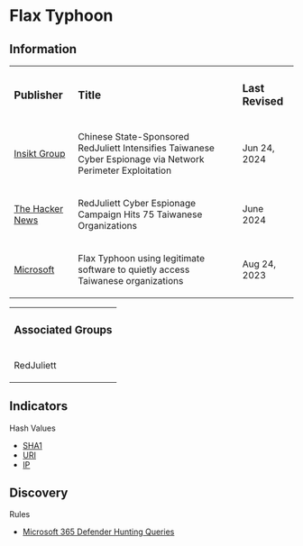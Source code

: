 # Flax Typhoon

## Information
<table>
  <tr>
    <td>
      <h3>Publisher</h3>
    </td>
    <td>
      <h3>Title</h3>
    </td>
    <td>
      <h3>Last Revised</h3>
    </td>
  </tr>
  <tr>
    <td>
      <a href="https://www.recordedfuture.com/redjuliett-intensifies-taiwanese-cyber-espionage-via-network-perimeter">Insikt Group</a>
    </td>
    <td>
      <p>Chinese State-Sponsored RedJuliett Intensifies Taiwanese Cyber Espionage via Network Perimeter Exploitation</p>
    </td>
    <td>
      <p>Jun 24, 2024</p>
    </td>
  </tr>
  <tr>
    <td>
      <a href="https://thehackernews.com/2024/06/redjuliett-cyber-espionage-campaign.html">The Hacker News</a>
    </td>
    <td>
      <p>RedJuliett Cyber Espionage Campaign Hits 75 Taiwanese Organizations</p>
    </td>
    <td>
      <p>June 2024</p>
    </td>
  </tr>
  <tr>
    <td>
      <a href="https://www.microsoft.com/en-us/security/blog/2023/08/24/flax-typhoon-using-legitimate-software-to-quietly-access-taiwanese-organizations/">Microsoft</a>
    </td>
    <td>
      <p>Flax Typhoon using legitimate software to quietly access Taiwanese organizations</p>
    </td>
    <td>
      <p>Aug 24, 2023</p>
    </td>
  </tr>
</table>

<table>
  <tr>
    <td>
      <h3>Associated Groups</h3>
    </td>
  </tr>
  <tr>
    <td>
      <p>RedJuliett</p>
    </td>
  </tr>
</table>

## Indicators
Hash Values
- <a href="https://github.com/PudgyDragon/IOCs/blob/main/All/Flax%20Typhoon/samples.sha1">SHA1</a>
- <a href="https://github.com/PudgyDragon/IOCs/blob/main/All/Flax%20Typhoon/uri.txt">URI</a>
- <a href="https://github.com/PudgyDragon/IOCs/blob/main/All/Flax%20Typhoon/IP.txt">IP</a>

## Discovery
Rules
- <a href="https://github.com/PudgyDragon/IOCs/blob/main/All/Flax%20Typhoon/M365Defender.kql">Microsoft 365 Defender Hunting Queries</a>
